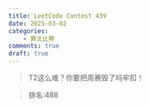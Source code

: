 ```yaml
---
title: LeetCode Contest 439
date: 2025-03-02
categories:
    - 算法比赛
comments: true
draft: true
---  
```


>T2这么难？你要把周赛毁了吗牢扣！

>排名:488

<!-- more -->